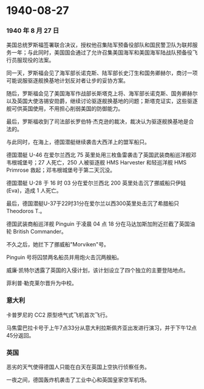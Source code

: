 # 1940-08-27

### 1940 年 8 月 27 日

美国总统罗斯福签署联合决议，授权他召集陆军预备役部队和国民警卫队为联邦服务一年；与此同时，美国国会通过了允许召集美国海军和美国海军陆战队预备役飞行员服现役的法案。

同一天，罗斯福会见了海军部长诺克斯、陆军部长史汀生和国务卿赫尔，商讨一项可能说服驱逐舰换基地计划反对者让步的妥协方案。

随后，罗斯福会见了美国海军作战部长斯塔克上将、海军部长诺克斯、国务卿赫尔以及英国大使洛锡安勋爵，继续讨论驱逐舰换基地的问题；斯塔克证实，这些驱逐舰可供英国使用，不用担心削弱美国的防御能力。

最后，罗斯福收到了司法部长罗伯特·杰克逊的裁决，裁决认为驱逐舰换基地是合法的。

与此同时，在海上，德国潜艇继续袭击大西洋上的盟军船只。

德国潜艇 U-46 在爱尔兰西北 75
英里处用三枚鱼雷袭击了英国武装商船巡洋舰邓韦根城堡号；27 人死亡，250
人被驱逐舰 HMS Harvester 和轻巡洋舰 HMS Primrose
救起；邓韦根城堡号于第二天沉没。

德国潜艇 U-28 于 16 时 03 分在爱尔兰西北 200 英里处击沉了挪威船只伊娃
(Eva)，造成 1 人死亡。

最后，德国潜艇U-37于22时31分在爱尔兰以西300英里处击沉了希腊船只Theodoros
T.。

德国武装商船巡洋舰 Pinguin 于凌晨 04 点 18
分在马达加斯加附近拦截了英国油轮 British Commander。

不久之后，她拦下了挪威船"Morviken"号。

Pinguin 号将囚禁两名船员并用炮火击沉两艘船。

威廉·凯特尔透露了英国的入侵计划，该计划设立了四个独立的主要登陆地点。

菲利普·勒克莱尔晋升为中校。

### 意大利

卡普罗尼的 CC2 原型喷气式飞机首次飞行。

马焦雷巴拉卡号于上午7点33分从意大利拉斯佩齐亚出发进行演习，并于下午12点45分返回。

### 英国

恶劣的天气使得德国人只能在白天在英国上空执行侦察任务。

一夜之间，德国轰炸机袭击了工业中心和英国皇家空军机场。